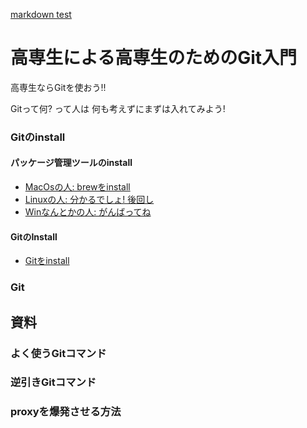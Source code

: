 [markdown test](https://github.com/fuller-kport/GitTraining/blob/master/MARKDOWN_TEST.md)

# 高専生による高専生のためのGit入門

高専生ならGitを使おう!!

Gitって何? って人は 何も考えずにまずは入れてみよう!

### Gitのinstall
#### パッケージ管理ツールのinstall
- [MacOsの人: brewをinstall](https://google.com)
- [Linuxの人: 分かるでしょ! 後回し](https://google.com)
- [Winなんとかの人: がんばってね](https://google.com)
#### GitのInstall
- [Gitをinstall](https://google.com)


### Git

## 資料
### よく使うGitコマンド
### 逆引きGitコマンド
### proxyを爆発させる方法
